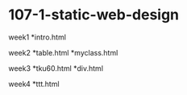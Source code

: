 # 107-1-static-web-design

week1
*intro.html

week2
*table.html
*myclass.html

week3
*tku60.html
*div.html

week4
*ttt.html
